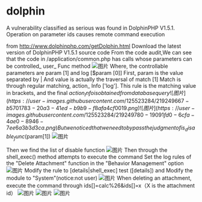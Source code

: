 # dolphin
A vulnerability classified as serious was found in DolphinPHP V1.5.1. Operation on parameter ids causes remote command execution


from http://www.dolphinphp.com/getDolphin.html Download the latest version of DolphinPHP V1.5.1 source code From the code audit,We can see that the code in /application/common.php has calls whose parameters can be controlled_ user_ Func method
![图片](https://user-images.githubusercontent.com/125523284/219248886-94cbaa8e-99f5-4729-baa9-3dd8d0b05a4d.png)
Where, the controllable parameters are param [1] and log [$param [0]]
First, param is the value separated by |
And value is actually the traversal of match [1]
Match is through regular matching, action_ Info ['log']. This rule is the matching value in brackets, and the final $action_ Info is obtained from database query
![图片](https://user-images.githubusercontent.com/125523284/219249667-b5701783-20a3-41ed-b9b9-f8afa4cf0019.png)
![图片](https://user-images.githubusercontent.com/125523284/219249780-19091fd0-6cfa-4ae0-8946-7ee6a3b3d3ca.png)
But we noticed that we need to bypass the judgment of is_disable_func($param[1])
![图片](https://user-images.githubusercontent.com/125523284/219249969-cdcc934a-93c9-4c87-86cc-c0b1825f56dd.png)

Then we find the list of disable function
![图片](https://user-images.githubusercontent.com/125523284/219250133-58105c94-8bb3-4e66-80d9-f1038e5dc98e.png)
Then through the shell_exec() method attempts to execute the command
Set the log rules of the "Delete Attachment" function in the "Behavior Management" option
![图片](https://user-images.githubusercontent.com/125523284/219251224-90042a0a-3405-4f42-b3a2-442e2fbe6c91.png)
Modify the rule to [details|shell_exec] test ([details]) and Modify the module to "System"(notice:not user)
![图片](https://user-images.githubusercontent.com/125523284/219251679-3dbdda5a-f1c9-4530-b06a-2b746e0017d5.png)
When deleting an attachment, execute the command through ids[]=calc%26&ids[]=x（X is the attachment id）
![图片](https://user-images.githubusercontent.com/125523284/219252248-47470c99-0252-490f-8150-d24ebf118dd1.png)
![图片](https://user-images.githubusercontent.com/125523284/219254771-52be102c-b06d-47a2-aaf9-6f96a796f5de.png)
![图片](https://user-images.githubusercontent.com/125523284/219255213-494de84a-ca92-4b26-9ed3-8285d8942c62.png)
